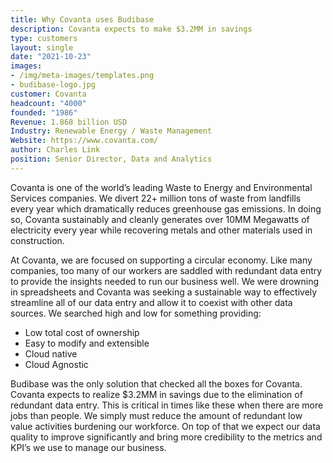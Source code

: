 ```yaml
---
title: Why Covanta uses Budibase
description: Covanta expects to make $3.2MM in savings
type: customers
layout: single
date: "2021-10-23"
images:
- /img/meta-images/templates.png
- budibase-logo.jpg
customer: Covanta
headcount: "4000"
founded: "1986"
Revenue: 1.868 billion USD
Industry: Renewable Energy / Waste Management
Website: https://www.covanta.com/
author: Charles Link
position: Senior Director, Data and Analytics
---
```



Covanta is one of the world’s leading Waste to Energy and Environmental Services companies.  We divert 22+ million tons of waste from landfills every year which dramatically reduces greenhouse gas emissions.  In doing so, Covanta sustainably and cleanly generates over 10MM Megawatts of electricity every year while recovering metals and other materials used in construction.

At Covanta, we are focused on supporting a circular economy.  Like many companies, too many of our workers are saddled with redundant data entry to provide the insights needed to run our business well.  We were drowning in spreadsheets and Covanta was seeking a sustainable way to effectively streamline all of our data entry and allow it to coexist with other data sources.  We searched high and low for something providing:

- Low total cost of ownership
- Easy to modify and extensible
- Cloud native
- Cloud Agnostic

Budibase was the only solution that checked all the boxes for Covanta.  Covanta expects to realize $3.2MM in savings due to the elimination of redundant data entry.  This is critical in times like these when there are more jobs than people.  We simply must reduce the amount of redundant low value activities burdening our workforce.  On top of that we expect our data quality to improve significantly and bring more credibility to the metrics and KPI’s we use to manage our business.